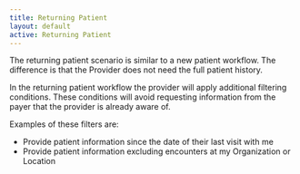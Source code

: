 ```yaml
---
title: Returning Patient
layout: default
active: Returning Patient
---
```


The returning patient scenario is similar to a new patient workflow. The difference is that the Provider does not need the full patient history. 

In the returning patient workflow the provider will apply additional filtering conditions. These conditions will avoid requesting information from the payer that the provider is already aware of.

Examples of these filters are:
* Provide patient information since the date of their last visit with me
* Provide patient information excluding encounters at my Organization or Location